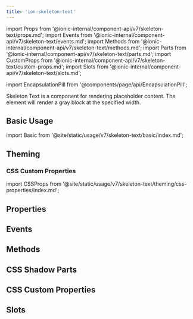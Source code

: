 ```yaml
---
title: 'ion-skeleton-text'
---
```


import Props from '@ionic-internal/component-api/v7/skeleton-text/props.md';
import Events from '@ionic-internal/component-api/v7/skeleton-text/events.md';
import Methods from '@ionic-internal/component-api/v7/skeleton-text/methods.md';
import Parts from '@ionic-internal/component-api/v7/skeleton-text/parts.md';
import CustomProps from '@ionic-internal/component-api/v7/skeleton-text/custom-props.md';
import Slots from '@ionic-internal/component-api/v7/skeleton-text/slots.md';

<head>
  <title>ion-skeleton-text: Skeleton Loading Placeholder for Text</title>
  <meta
    name="description"
    content="ion-skeleton-text is a component for rendering placeholder content. The element will render a gray block at the specified width as a loading text framework."
  />
</head>

import EncapsulationPill from '@components/page/api/EncapsulationPill';

<EncapsulationPill type="shadow" />

Skeleton Text is a component for rendering placeholder content. The element will render a gray block at the specified width.

## Basic Usage

import Basic from '@site/static/usage/v7/skeleton-text/basic/index.md';

<Basic />

## Theming

### CSS Custom Properties

import CSSProps from '@site/static/usage/v7/skeleton-text/theming/css-properties/index.md';

<CSSProps />

## Properties

<Props />

## Events

<Events />

## Methods

<Methods />

## CSS Shadow Parts

<Parts />

## CSS Custom Properties

<CustomProps />

## Slots

<Slots />
